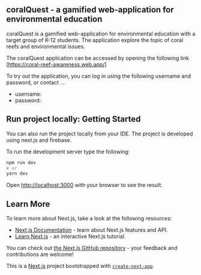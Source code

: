 ## coralQuest - a gamified web-application for environmental education
coralQuest is a gamified web-application for environmental education with a target group of K-12 students. The application explore the topic of coral reefs and environmental issues.

The coralQuest application can be accessed by opening the following link [https://coral-reef-awareness.web.app/] 

To try out the application, you can log in using the following username and password, or contact ... 
- username:
- password: 


## Run project locally: Getting Started

You can also run the project locally from your IDE. The project is developed using next.js and firebase. 

To run the development server type the following:

```bash
npm run dev
# or
yarn dev
```

Open [http://localhost:3000](http://localhost:3000) with your browser to see the result.



## Learn More

To learn more about Next.js, take a look at the following resources:

- [Next.js Documentation](https://nextjs.org/docs) - learn about Next.js features and API.
- [Learn Next.js](https://nextjs.org/learn) - an interactive Next.js tutorial.

You can check out [the Next.js GitHub repository](https://github.com/vercel/next.js/) - your feedback and contributions are welcome!





This is a [Next.js](https://nextjs.org/) project bootstrapped with [`create-next-app`](https://github.com/vercel/next.js/tree/canary/packages/create-next-app).
